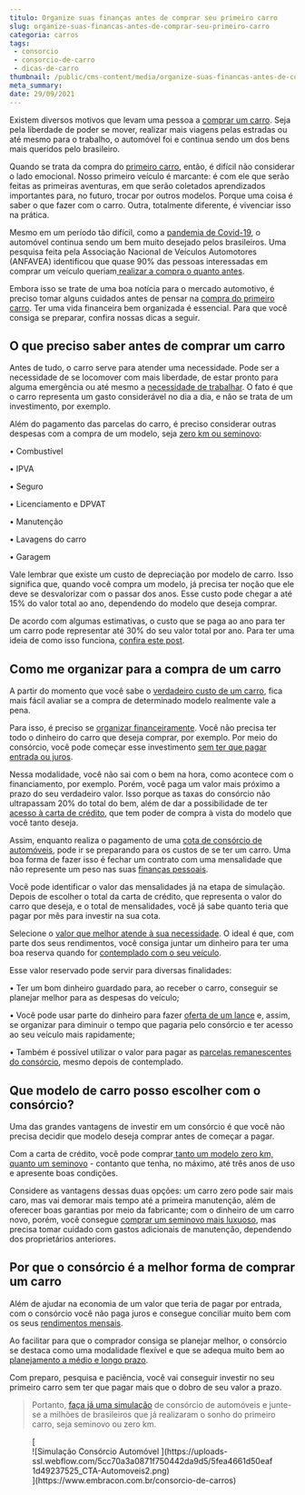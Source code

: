 ```yaml
---
titulo: Organize suas finanças antes de comprar seu primeiro carro
slug: organize-suas-financas-antes-de-comprar-seu-primeiro-carro
categoria: carros
tags:
 - consorcio
 - consorcio-de-carro
 - dicas-de-carro
thumbnail: /public/cms-content/media/organize-suas-financas-antes-de-comprar-seu-primeiro-carro.jpg
meta_summary: 
date: 29/09/2021
---
```

Existem diversos motivos que levam uma pessoa a [comprar um carro](https://www.embracon.com.br/blog/pensando-em-comprar-um-carro-saiba-o-que-levar-em-consideracao). Seja pela liberdade de poder se mover, realizar mais viagens pelas estradas ou até mesmo para o trabalho, o automóvel foi e continua sendo um dos bens mais queridos pelo brasileiro.

Quando se trata da compra do [primeiro carro](https://www.embracon.com.br/blog/primeiro-carro-como-acertar-na-escolha), então, é difícil não considerar o lado emocional. Nosso primeiro veículo é marcante: é com ele que serão feitas as primeiras aventuras, em que serão coletados aprendizados importantes para, no futuro, trocar por outros modelos. Porque uma coisa é saber o que fazer com o carro. Outra, totalmente diferente, é vivenciar isso na prática.

Mesmo em um período tão difícil, como a [pandemia de Covid-19](https://www.embracon.com.br/blog/habitos-de-consumo-antes-durante-e-pos-pandemia), o automóvel continua sendo um bem muito desejado pelos brasileiros. Uma pesquisa feita pela Associação Nacional de Veículos Automotores (ANFAVEA) identificou que quase 90% das pessoas interessadas em comprar um veículo queriam[ realizar a compra o quanto antes](https://www.sbt.com.br/jornalismo/sbt-brasil/noticia/143857-quase-90-dos-brasileiros-querem-comprar-um-carro-em-2020-diz-pesquisa).

Embora isso se trate de uma boa notícia para o mercado automotivo, é preciso tomar alguns cuidados antes de pensar na [compra do primeiro carro](https://www.embracon.com.br/blog/carro-para-os-filhos-confira-essas-dicas-para-comprar-um). Ter uma vida financeira bem organizada é essencial. Para que você consiga se preparar, confira nossas dicas a seguir.

O que preciso saber antes de comprar um carro
---------------------------------------------

Antes de tudo, o carro serve para atender uma necessidade. Pode ser a necessidade de se locomover com mais liberdade, de estar pronto para alguma emergência ou até mesmo a [necessidade de trabalhar](https://www.embracon.com.br/blog/motorista-de-aplicativo-faca-um-consorcio). O fato é que o carro representa um gasto considerável no dia a dia, e não se trata de um investimento, por exemplo.

Além do pagamento das parcelas do carro, é preciso considerar outras despesas com a compra de um modelo, seja [zero km ou seminovo](https://www.embracon.com.br/blog/carro-zero-ou-seminovo):

 • Combustível

 • IPVA

 • Seguro

 • Licenciamento e DPVAT

 • Manutenção

 • Lavagens do carro

 • Garagem

Vale lembrar que existe um custo de depreciação por modelo de carro. Isso significa que, quando você compra um modelo, já precisa ter noção que ele deve se desvalorizar com o passar dos anos. Esse custo pode chegar a até 15% do valor total ao ano, dependendo do modelo que deseja comprar.

De acordo com algumas estimativas, o custo que se paga ao ano para ter um carro pode representar até 30% do seu valor total por ano. Para ter uma ideia de como isso funciona, [confira este post](https://www.uol.com.br/carros/noticias/redacao/2020/02/28/quanto-custa-ter-um-carro-veja-todas-as-despesas-envolvidas.htm).

Como me organizar para a compra de um carro
-------------------------------------------

A partir do momento que você sabe o [verdadeiro custo de um carro](https://www.embracon.com.br/blog/quais-sao-os-11-carros-2018-mais-baratos-do-brasil), fica mais fácil avaliar se a compra de determinado modelo realmente vale a pena.

Para isso, é preciso se [organizar financeiramente](https://www.embracon.com.br/blog/7-dicas-para-comecar-a-sua-organizacao-financeira). Você não precisa ter todo o dinheiro do carro que deseja comprar, por exemplo. Por meio do consórcio, você pode começar esse investimento [sem ter que pagar entrada ou juros](https://www.embracon.com.br/blog/consorcio-nao-tem-juros-entenda).

Nessa modalidade, você não sai com o bem na hora, como acontece com o financiamento, por exemplo. Porém, você paga um valor mais próximo a prazo do seu verdadeiro valor. Isso porque as taxas do consórcio não ultrapassam 20% do total do bem, além de dar a possibilidade de ter [acesso à carta de crédito](https://www.embracon.com.br/blog/tudo-o-que-voce-precisa-saber-sobre-a-carta-de-credito-de-consorcios), que tem poder de compra à vista do modelo que você tanto deseja.

Assim, enquanto realiza o pagamento de uma [cota de consórcio de automóveis](https://www.embracon.com.br/blog/sobre-o-consorcio-de-veiculos-embracon), pode ir se preparando para os custos de se ter um carro. Uma boa forma de fazer isso é fechar um contrato com uma mensalidade que não represente um peso nas suas [finanças pessoais](https://www.embracon.com.br/category/financas-pessoais).

Você pode identificar o valor das mensalidades já na etapa de simulação. Depois de escolher o total da carta de crédito, que representa o valor do carro que deseja, e o total de mensalidades, você já sabe quanto teria que pagar por mês para investir na sua cota.

Selecione o [valor que melhor atende à sua necessidade](https://www.embracon.com.br/blog/simulacao-de-consorcio). O ideal é que, com parte dos seus rendimentos, você consiga juntar um dinheiro para ter uma boa reserva quando for [contemplado com o seu veículo](https://www.embracon.com.br/blog/saiba-o-que-fazer-quando-for-contemplado-no-consorcio).

Esse valor reservado pode servir para diversas finalidades:

 • Ter um bom dinheiro guardado para, ao receber o carro, conseguir se planejar melhor para as despesas do veículo;

 • Você pode usar parte do dinheiro para fazer [oferta de um lance](https://www.embracon.com.br/blog/como-funcionam-os-tipos-de-lances-no-consorcio) e, assim, se organizar para diminuir o tempo que pagaria pelo consórcio e ter acesso ao seu veículo mais rapidamente;

 • Também é possível utilizar o valor para pagar as [parcelas remanescentes do consórcio](https://www.embracon.com.br/blog/como-calcular-as-parcelas-no-consorcio), mesmo depois de contemplado.

Que modelo de carro posso escolher com o consórcio?
---------------------------------------------------

Uma das grandes vantagens de investir em um consórcio é que você não precisa decidir que modelo deseja comprar antes de começar a pagar.

Com a carta de crédito, você pode comprar[ tanto um modelo zero km, quanto um seminovo](https://www.embracon.com.br/blog/carro-novo-ou-seminovo-saiba-qual-e-mais-vantajoso-no-cenario-atual) - contanto que tenha, no máximo, até três anos de uso e apresente boas condições.

Considere as vantagens dessas duas opções: um carro zero pode sair mais caro, mas vai demorar mais tempo até a primeira manutenção, além de oferecer boas garantias por meio da fabricante; com o dinheiro de um carro novo, porém, você consegue [comprar um seminovo mais luxuoso](https://www.embracon.com.br/blog/carro-seminovo-guia-completo-para-comprar), mas precisa tomar cuidado com gastos adicionais de manutenção, dependendo dos proprietários anteriores.

Por que o consórcio é a melhor forma de comprar um carro
--------------------------------------------------------

Além de ajudar na economia de um valor que teria de pagar por entrada, com o consórcio você não paga juros e consegue conciliar muito bem com os seus [rendimentos mensais](https://www.embracon.com.br/blog/qual-o-melhor-investimento-para-r-50-r-500-ou-r-5000).

Ao facilitar para que o comprador consiga se planejar melhor, o consórcio se destaca como uma modalidade flexível e que se adequa muito bem ao [planejamento a médio e longo prazo](https://www.embracon.com.br/blog/como-investir-em-curto-medio-e-longo-prazo).

Com preparo, pesquisa e paciência, você vai conseguir investir no seu primeiro carro sem ter que pagar mais que o dobro de seu valor a prazo.

> Portanto, [faça já uma simulação](https://www.embracon.com.br/consorcio-de-carros) de consórcio de automóveis e junte-se a milhões de brasileiros que já realizaram o sonho do primeiro carro, seja seminovo ou zero km.

<figure class="w-richtext-figure-type-image w-richtext-align-center">[<div>![Simulação Consórcio Automóvel ](https://uploads-ssl.webflow.com/5cc70a3a0871f750442da9d5/5fea4661d50eaf1d49237525_CTA-Automoveis2.png)</div>](https://www.embracon.com.br/consorcio-de-carros)</figure>
